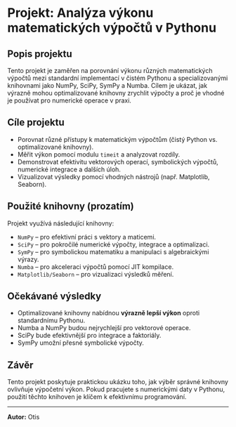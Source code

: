 # Projekt: Analýza výkonu matematických výpočtů v Pythonu

## Popis projektu
Tento projekt je zaměřen na porovnání výkonu různých matematických výpočtů mezi standardní implementací v čistém Pythonu a specializovanými knihovnami jako NumPy, SciPy, SymPy a Numba. Cílem je ukázat, jak výrazně mohou optimalizované knihovny zrychlit výpočty a proč je vhodné je používat pro numerické operace v praxi.

## Cíle projektu
- Porovnat různé přístupy k matematickým výpočtům (čistý Python vs. optimalizované knihovny).
- Měřit výkon pomocí modulu `timeit` a analyzovat rozdíly.
- Demonstrovat efektivitu vektorových operací, symbolických výpočtů, numerické integrace a dalších úloh.
- Vizualizovat výsledky pomocí vhodných nástrojů (např. Matplotlib, Seaborn).

## Použité knihovny (prozatím)
Projekt využívá následující knihovny:
- `NumPy` – pro efektivní práci s vektory a maticemi.
- `SciPy` – pro pokročilé numerické výpočty, integrace a optimalizaci.
- `SymPy` – pro symbolickou matematiku a manipulaci s algebraickými výrazy.
- `Numba` – pro akceleraci výpočtů pomocí JIT kompilace.
- `Matplotlib/Seaborn` – pro vizualizaci výsledků měření.


## Očekávané výsledky
- Optimalizované knihovny nabídnou **výrazně lepší výkon** oproti standardnímu Pythonu.
- Numba a NumPy budou nejrychlejší pro vektorové operace.
- SciPy bude efektivnější pro integrace a faktoriály.
- SymPy umožní přesné symbolické výpočty.

## Závěr
Tento projekt poskytuje praktickou ukázku toho, jak výběr správné knihovny ovlivňuje výpočetní výkon. Pokud pracujete s numerickými daty v Pythonu, použití těchto knihoven je klíčem k efektivnímu programování.

---
**Autor:** Otis

